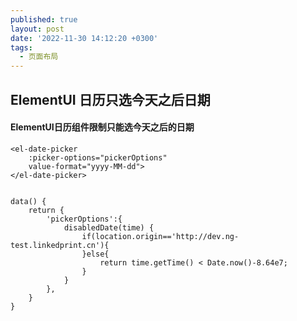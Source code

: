 ```yaml
---
published: true
layout: post
date: '2022-11-30 14:12:20 +0300'
tags:
  - 页面布局
---
```

## ElementUI 日历只选今天之后日期


#### ElementUI日历组件限制只能选今天之后的日期
```
<el-date-picker 
	:picker-options="pickerOptions" 
	value-format="yyyy-MM-dd">
</el-date-picker>


```
```
data() {
	return {
		'pickerOptions':{
            disabledDate(time) {
                if(location.origin=='http://dev.ng-test.linkedprint.cn'){
                }else{
                    return time.getTime() < Date.now()-8.64e7;
                }
            }
        },
	}
}

```
